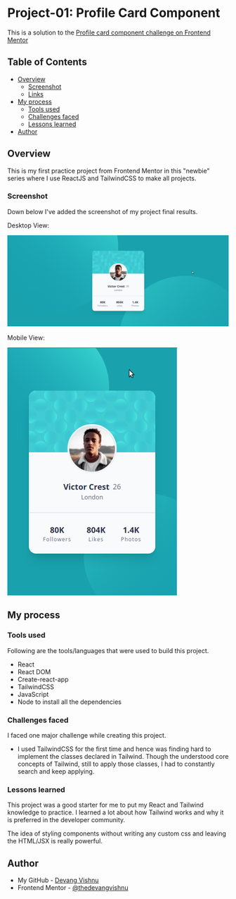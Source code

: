 # Project-01: Profile Card Component

This is a solution to the [Profile card component challenge on Frontend Mentor](#https://www.frontendmentor.io/challenges/profile-card-component-cfArpWshJ)

## Table of Contents

- [Overview](#overview)
  - [Screenshot](#screenshot)
  - [Links](#links)
- [My process](#my-process)
  - [Tools used](#tools-used)
  - [Challenges faced](#challenges-faced)
  - [Lessons learned](#lessons-learned)
- [Author](#author)

## Overview

This is my first practice project from Frontend Mentor in this "newbie" series where I use ReactJS and TailwindCSS to make all projects.

### Screenshot

Down below I've added the screenshot of my project final results.

Desktop View:

![Alt text](./src/assets/result-screenshots/desktop-view.png)

Mobile View:

![Alt text](./src/assets/result-screenshots/mobile-view.png)

## My process

### Tools used

Following are the tools/languages that were used to build this project.

- React
- React DOM
- Create-react-app
- TailwindCSS
- JavaScript
- Node to install all the dependencies

### Challenges faced

I faced one major challenge while creating this project.

- I used TailwindCSS for the first time and hence was finding hard to implement the classes declared in Tailwind. Though the understood core concepts of Tailwind, still to apply those classes, I had to constantly search and keep applying.

### Lessons learned

This project was a good starter for me to put my React and Tailwind knowledge to practice. I learned a lot about how Tailwind works and why it is preferred in the developer community.

The idea of styling components without writing any custom css and leaving the HTML/JSX is really powerful.

## Author

- My GitHub - [Devang Vishnu](https://github.com/thedevangvishnu)
- Frontend Mentor - [@thedevangvishnu](https://www.frontendmentor.io/profile/thedevangvishnu)
